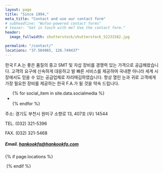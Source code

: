 ```yaml
---
layout: page
title: "Since 1994,"
meta_title: "Contact and use our contact form"
# subheadline: "Wufoo-powered contact forms"
# teaser: "Get in touch with me? Use the contact form."
header:
  image_fullwidth: shutterstock/shutterstock_52231582.jpg

permalink: "/contact/"
locations: "37.504965, 126.749437"
---
```


한국 F.A.는 좋은 품질의 중고 SMT 및 자삽 장비를 경쟁력 있는 가격으로 공급해왔습니다. 고객의 요구에 신속하게 대응하고 발 빠른 서비스를 제공하여 국내뿐 아니라 세계 시장에서도 믿을 수 있는 공급업체로 자리매김하였습니다. 항상 열린 눈과 귀로 고객에게 가장 필요한 장비를 제공하는 한국 F.A.가 될 것을 약속 드립니다.

<ul class="inline-list social-icons">
{% for social_item in site.data.socialmedia %}
  <li><a href="{{ social_item.url }}" target="_blank" class="{{ social_item.class }}" title="{{ social_item.title }}"></a></li>
{% endfor %}
</ul>


주소: 경기도 부천시 원미구 소향로 13, 407호 (우) 14544

TEL. (032) 321-5396  

FAX. (032) 321-5468  

##### Email. [hankookfa@hankookfa.com](mailto:hankookfa@hankookfa.com) #####      




{% if page.locations %}
<div>
<p></p>
</div>
<a href="https://www.google.com/maps/place/37%C2%B030'17.9%22N+126%C2%B044'58.0%22E/@37.504965,126.7472483,17z/data=!3m1!4b1!4m5!3m4!1s0x0:0x0!8m2!3d37.504965!4d126.749437" target="_blank"><img src="http://maps.googleapis.com/maps/api/staticmap?{% for location in page.locations %}{% if forloop.first %}center={{location}}&markers=color:red%7C{{location}}{% else %}&markers=color:red%7C{{location}}{% endif %}{% endfor %}&zoom={% if page.zoom %}{{page.zoom}}{% else %}14{% endif %}&size=300x200&scale=2&sensor=false&visual_refresh=true" alt=""></a>
{% endif %}
